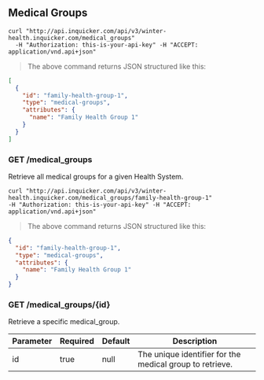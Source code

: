 ## Medical Groups

```shell
curl "http://api.inquicker.com/api/v3/winter-health.inquicker.com/medical_groups"
  -H "Authorization: this-is-your-api-key" -H "ACCEPT: application/vnd.api+json"
```

> The above command returns JSON structured like this:

```json
[
  {
    "id": "family-health-group-1",
    "type": "medical-groups",
    "attributes": {
      "name": "Family Health Group 1"
    }
  }
]
```

### GET /medical_groups

Retrieve all medical groups for a given Health System.

```shell
curl "http://api.inquicker.com/api/v3/winter-health.inquicker.com/medical_groups/family-health-group-1"
-H "Authorization: this-is-your-api-key" -H "ACCEPT: application/vnd.api+json"
```

> The above command returns JSON structured like this:

```json
{
  "id": "family-health-group-1",
  "type": "medical-groups",
  "attributes": {
    "name": "Family Health Group 1"
  }
}
```

### GET /medical_groups/{id}

Retrieve a specific medical_group.

Parameter | Required | Default | Description
--------- | -------- | ------- | -----------
id | true | null | The unique identifier for the medical group to retrieve.
